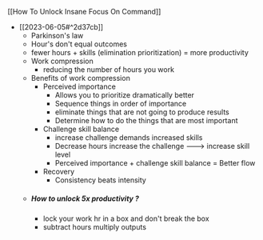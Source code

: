 [[How To Unlock Insane Focus On Command]]

- [[2023-06-05#^2d37cb]]
	- Parkinson's law
	- Hour's don't equal outcomes
	- fewer hours + skills (elimination prioritization) = more productivity
	- Work compression
		- reducing the number of hours you work
	- Benefits of work compression
		- Perceived importance
			- Allows you to prioritize dramatically better
			- Sequence things in order of importance
			- eliminate things that are not going to produce results
			- Determine how to do the things that are most important
		- Challenge skill balance
			- increase challenge demands increased skills
			- Decrease hours increase the challenge ---> increase skill level
			- Perceived importance + challenge skill balance = Better flow
		- Recovery
			- Consistency beats intensity
	- ##### How to unlock 5x productivity ?
		- lock your work hr in a box and don't break the box
		- subtract hours multiply outputs